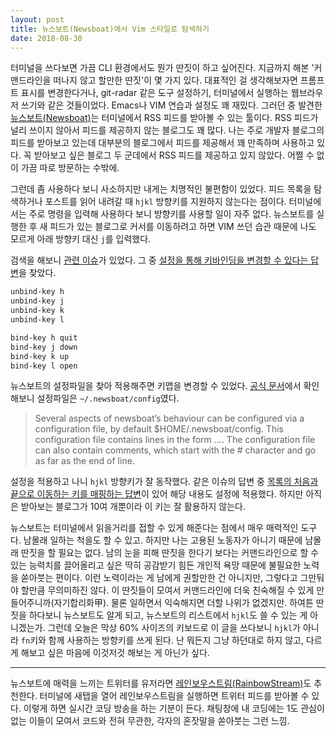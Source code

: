 ```yaml
---
layout: post
title: 뉴스보트(Newsboat)에서 Vim 스타일로 탐색하기
date: 2018-08-30
---
```


터미널을 쓰다보면 가끔 CLI 환경에서도 뭔가 딴짓이 하고 싶어진다. 지금까지 해본 '커맨드라인을 떠나지 않고 할만한 딴짓'이 몇 가지 있다. 대표적인 걸 생각해보자면 프롬프트 표시를 변경한다거나, git-radar 같은 도구 설정하기, 터미널에서 실행하는 웹브라우저 쓰기와 같은 것들이었다. Emacs나 VIM 연습과 설정도 꽤 재밌다. 그러던 중 발견한 [뉴스보트(Newsboat)](https://newsboat.org/)는 터미널에서 RSS 피드를 받아볼 수 있는 툴이다. RSS 피드가 널리 쓰이지 않아서 피드를 제공하지 않는 블로그도 꽤 많다. 나는 주로 개발자 블로그의 피드를 받아보고 있는데 대부분의 블로그에서 피드를 제공해서 꽤 만족하며 사용하고 있다. 꼭 받아보고 싶은 블로그 두 군데에서 RSS 피드를 제공하고 있지 않았다. 어쩔 수 없이 가끔 따로 방문하는 수밖에.

그런데 좀 사용하다 보니 사소하지만 내게는 치명적인 불편함이 있었다. 피드 목록을 탐색하거나 포스트를 읽어 내려갈 때 `hjkl` 방향키를 지원하지 않는다는 점이다. 터미널에서는 주로 명령을 입력해 사용하다 보니 방향키를 사용할 일이 자주 없다. 뉴스보트를 실행한 후 새 피드가 있는 블로그로 커서를 이동하려고 하면 VIM 쓰던 습관 때문에 나도 모르게 아래 방향키 대신 `j`를 입력했다.

검색을 해보니 [관련 이슈](https://github.com/newsboat/newsboat/issues/36)가 있었다. 그 중 [설정을 통해 키바인딩을 변경할 수 있다는 답변](https://github.com/newsboat/newsboat/issues/36#issuecomment-350974335)을 찾았다.

````sh
unbind-key h
unbind-key j
unbind-key k
unbind-key l

bind-key h quit
bind-key j down
bind-key k up
bind-key l open
````

뉴스보트의 설정파일을 찾아 적용해주면 키맵을 변경할 수 있었다. [공식 문서](https://newsboat.org/releases/2.12/docs/newsboat.html)에서 확인해보니 설정파일은 `~/.newsboat/config`였다.

> Several aspects of newsboat’s behaviour can be configured via a configuration file, by default $HOME/.newsboat/config. This configuration file contains lines in the form <config-command> <arg1> .... The configuration file can also contain comments, which start with the # character and go as far as the end of line.

설정을 적용하고 나니 `hjkl` 방향키가 잘 동작했다. 같은 이슈의 답변 중 [목록의 처음과 끝으로 이동하는 키를 매핑하는 답변](https://github.com/newsboat/newsboat/issues/36#issuecomment-339421200)이 있어 해당 내용도 설정에 적용했다. 하지만 아직은 받아보는 블로그가 10여 개뿐이라 이 키는 잘 활용하지 않는다.

뉴스보트는 터미널에서 읽을거리를 접할 수 있게 해준다는 점에서 매우 매력적인 도구다. 남몰래 일하는 척을도 할 수 있고. 하지만 나는 고용된 노동자가 아니기 때문에 남몰래 딴짓을 할 필요는 없다. 남의 눈을 피해 딴짓을 한다기 보다는 커맨드라인으로 할 수 있는 능력치를 끌어올리고 싶은 딱히 공감받기 힘든 개인적 욕망 때문에 불필요한 노력을 쏟아붓는 편이다. 이런 노력이라는 게 남에게 권할만한 건 아니지만, 그렇다고 그만둬야 할만큼 무의미하진 않다. 이 딴짓들이 모여서 커맨드라인에 더욱 친숙해질 수 있게 만들어주니까(자기합리화甲). 물론 일하면서 익숙해지면 더할 나위가 없겠지만. 하여튼 딴짓을 하다보니 뉴스보트도 알게 되고, 뉴스보트의 리스트에서 `hjkl`도 쓸 수 있는 게 아니겠는가. 그런데 오늘은 막상 60% 사이즈의 키보드로 이 글을 쓰다보니 `hjkl`가 아니라 `fn`키와 함께 사용하는 방향키를 쓰게 된다. 난 뭐든지 그냥 하던대로 하지 않고, 다르게 해보고 싶은 마음에 이것저것 해보는 게 아닌가 싶다.

---

뉴스보트에 매력을 느끼는 트위터를 유저라면 [레인보우스트림(RainbowStream)](https://github.com/orakaro/rainbowstream)도 추천한다. 터미널에 새탭을 열어 레인보우스트림을 실행하면 트위터 피드를 받아볼 수 있다. 이렇게 하면 실시간 코딩 방송을 하는 기분이 든다. 채팅창에 내 코딩에는 1도 관심이 없는 이들이 모여서 코드와 전혀 무관한, 각자의 혼잣말을 쏟아붓는 그런 느낌.
